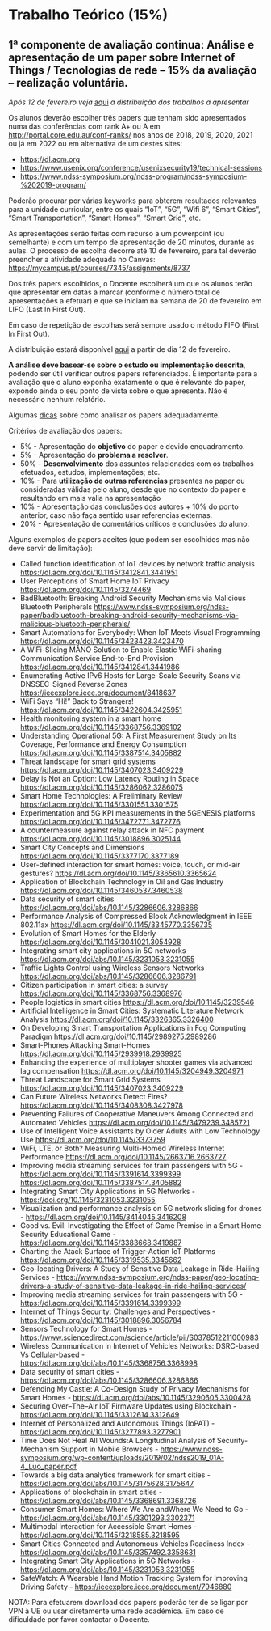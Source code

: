 # Trabalho Teórico (15%)

## 1ª componente de avaliação continua: Análise e apresentação de um paper sobre **Internet of Things / Tecnologias de rede** – 15% da avaliação – realização voluntária.

*Após 12 de fevereiro veja* [aqui](https://docs.google.com/spreadsheets/d/e/2PACX-1vTMy_qe4OHB00CZkNnUHM5vwgfh-NAXmvV0Iw97bwfDhC_wPiRoRPmBdslhEjiprcHu2RkLrXByPwSB/pubhtml?gid=467007833&single=true) *a distribuição dos trabalhos a apresentar*

Os alunos deverão escolher três papers que tenham sido apresentados numa das conferências com rank A+ ou A em http://portal.core.edu.au/conf-ranks/ nos anos de 2018, 2019, 2020, 2021 ou já em 2022 ou em alternativa de um destes sites:
- https://dl.acm.org
- https://www.usenix.org/conference/usenixsecurity19/technical-sessions
- https://www.ndss-symposium.org/ndss-program/ndss-symposium-%202019-program/


Poderão procurar por várias keyworks para obterem resultados relevantes para a unidade curricular, entre os quais “IoT”, “5G”, “Wifi 6”, “Smart Cities”, “Smart Transportation”, “Smart Homes”, “Smart Grid”, etc.

As apresentações serão feitas com recurso a um powerpoint (ou semelhante) e com um tempo de apresentação de 20 minutos, durante as aulas.
O processo de escolha decorre até 10 de fevereiro, para tal deverão preencher a atividade adequada no Canvas: https://mycampus.pt/courses/7345/assignments/8737

Dos três papers escolhidos, o Docente escolherá um que os alunos terão que apresentar em datas a marcar (conforme o número total de apresentações a efetuar) e que se iniciam  na semana de 20 de fevereiro em LIFO (Last In First Out).

Em caso de repetição de escolhas será sempre usado o método FIFO (First In First Out).

A distribuição estará disponível [aqui](https://docs.google.com/spreadsheets/d/e/2PACX-1vTMy_qe4OHB00CZkNnUHM5vwgfh-NAXmvV0Iw97bwfDhC_wPiRoRPmBdslhEjiprcHu2RkLrXByPwSB/pubhtml?gid=467007833&single=true) a partir de dia 12 de fevereiro. 

**A análise deve basear-se sobre o estudo ou implementação descrita**, podendo ser útil verificar outros papers referenciados. É importante para a avaliação que o aluno exponha exatamente o que é relevante do paper, expondo ainda o seu ponto de vista sobre o que apresenta. Não é necessário nenhum relatório.

Algumas [dicas](https://github.com/pmrosa-classes/ComputerNetworks/edit/main/TrabT-dicas.md) sobre como analisar os papers adequadamente.

Critérios de avaliação dos papers:
- 5% - Apresentação do **objetivo** do paper e devido enquadramento.
- 5% - Apresentação do **problema a resolver**.
- 50% - **Desenvolvimento** dos assuntos relacionados com os trabalhos efetuados, estudos, implementações; etc.
- 10% - Para **utilização de outras referencias** presentes no paper ou consideradas válidas pelo aluno, desde que no contexto do paper e resultando em mais valia na apresentação
- 10% - Apresentação das conclusões dos autores + 10% do ponto anterior, caso não faça sentido usar referencias externas.
- 20% - Apresentação de comentários críticos e conclusões do aluno.

Alguns exemplos de papers aceites (que podem ser escolhidos mas não deve servir de limitação):

- Called function identification of IoT devices by network traffic analysis	https://dl.acm.org/doi/10.1145/3412841.3441951
- User Perceptions of Smart Home IoT Privacy	https://dl.acm.org/doi/10.1145/3274469
- BadBluetooth: Breaking Android Security Mechanisms via Malicious Bluetooth Peripherals	https://www.ndss-symposium.org/ndss-paper/badbluetooth-breaking-android-security-mechanisms-via-malicious-bluetooth-peripherals/
- Smart Automations for Everybody: When IoT Meets Visual Programming	https://dl.acm.org/doi/10.1145/3423423.3423470
- A WiFi-Slicing MANO Solution to Enable Elastic WiFi-sharing Communication Service End-to-End Provision	https://dl.acm.org/doi/10.1145/3412841.3441986
- Enumerating Active IPv6 Hosts for Large-Scale Security Scans via DNSSEC-Signed Reverse Zones	https://ieeexplore.ieee.org/document/8418637
- WiFi Says “Hi!” Back to Strangers!	https://dl.acm.org/doi/10.1145/3422604.3425951
- Health monitoring system in a smart home	https://dl.acm.org/doi/10.1145/3368756.3369102
- Understanding Operational 5G: A First Measurement Study on Its Coverage, Performance and Energy Consumption	https://dl.acm.org/doi/10.1145/3387514.3405882
- Threat landscape for smart grid systems	https://dl.acm.org/doi/10.1145/3407023.3409229
- Delay is Not an Option: Low Latency Routing in Space	https://dl.acm.org/doi/10.1145/3286062.3286075
- Smart Home Technologies: A Preliminary Review	https://dl.acm.org/doi/10.1145/3301551.3301575
- Experimentation and 5G KPI measurements in the 5GENESIS platforms	https://dl.acm.org/doi/10.1145/3472771.3472776
- A countermeasure against relay attack in NFC payment	https://dl.acm.org/doi/10.1145/3018896.3025144
- Smart City Concepts and Dimensions	https://dl.acm.org/doi/10.1145/3377170.3377189
- User-defined interaction for smart homes: voice, touch, or mid-air gestures?	https://dl.acm.org/doi/10.1145/3365610.3365624
- Application of Blockchain Technology in Oil and Gas Industry	https://dl.acm.org/doi/10.1145/3460537.3460538
- Data security of smart cities	https://dl.acm.org/doi/abs/10.1145/3286606.3286866
- Performance Analysis of Compressed Block Acknowledgment in IEEE 802.11ax	https://dl.acm.org/doi/10.1145/3345770.3356735
- Evolution of Smart Homes for the Elderly	https://dl.acm.org/doi/10.1145/3041021.3054928
- Integrating smart city applications in 5G networks	https://dl.acm.org/doi/abs/10.1145/3231053.3231055
- Traffic Lights Control using Wireless Sensors Networks	https://dl.acm.org/doi/abs/10.1145/3286606.3286791
- Citizen participation in smart cities: a survey	https://dl.acm.org/doi/10.1145/3368756.3368976
- People logistics in smart cities	https://dl.acm.org/doi/10.1145/3239546
- Artificial Intelligence in Smart Cities: Systematic Literature Network Analysis	https://dl.acm.org/doi/10.1145/3326365.3326400
- On Developing Smart Transportation Applications in Fog Computing Paradigm	https://dl.acm.org/doi/10.1145/2989275.2989286
- Smart-Phones Attacking Smart-Homes	https://dl.acm.org/doi/10.1145/2939918.2939925
- Enhancing the experience of multiplayer shooter games via advanced lag compensation	https://dl.acm.org/doi/10.1145/3204949.3204971
- Threat Landscape for Smart Grid Systems	https://dl.acm.org/doi/10.1145/3407023.3409229
- Can Future Wireless Networks Detect Fires?	https://dl.acm.org/doi/10.1145/3408308.3427978
- Preventing Failures of Cooperative Maneuvers Among Connected and Automated Vehicles	https://dl.acm.org/doi/10.1145/3479239.3485721
- Use of Intelligent Voice Assistants by Older Adults with Low Technology Use	https://dl.acm.org/doi/10.1145/3373759
- WiFi, LTE, or Both? Measuring Multi-Homed Wireless Internet Performance	https://dl.acm.org/doi/10.1145/2663716.2663727
- Improving media streaming services for train passengers with 5G - https://dl.acm.org/doi/10.1145/3391614.3399399
https://dl.acm.org/doi/10.1145/3387514.3405882
- Integrating Smart City Applications in 5G Networks - https://doi.org/10.1145/3231053.3231055
- Visualization and performance analysis on 5G network slicing for drones - https://dl.acm.org/doi/10.1145/3414045.3416208
- Good vs. Evil: Investigating the Effect of Game Premise in a Smart Home Security Educational Game - https://dl.acm.org/doi/10.1145/3383668.3419887
- Charting the Atack Surface of Trigger-Action IoT Platforms - https://dl.acm.org/doi/10.1145/3319535.3345662
- Geo-locating Drivers: A Study of Sensitive Data Leakage in Ride-Hailing Services - https://www.ndss-symposium.org/ndss-paper/geo-locating-drivers-a-study-of-sensitive-data-leakage-in-ride-hailing-services/
- Improving media streaming services for train passengers with 5G - https://dl.acm.org/doi/10.1145/3391614.3399399
- Internet of Things Security: Challenges and Perspectives - https://dl.acm.org/doi/10.1145/3018896.3056784
- Sensors Technology for Smart Homes - https://www.sciencedirect.com/science/article/pii/S0378512211000983
-	Wireless Communication in Internet of Vehicles Networks: DSRC-based Vs Cellular-based - https://dl.acm.org/doi/abs/10.1145/3368756.3368998
-	Data security of smart cities - https://dl.acm.org/doi/abs/10.1145/3286606.3286866
-	Defending My Castle: A Co-Design Study of Privacy Mechanisms for Smart Homes - https://dl.acm.org/doi/abs/10.1145/3290605.3300428
-	Securing Over–The–Air IoT Firmware Updates using Blockchain - https://dl.acm.org/doi/10.1145/3312614.3312649
-	Internet of Personalized and Autonomous Things (IoPAT) - https://dl.acm.org/doi/10.1145/3277893.3277901
-	Time Does Not Heal All Wounds:A Longitudinal Analysis of Security-Mechanism Support in Mobile Browsers - https://www.ndss-symposium.org/wp-content/uploads/2019/02/ndss2019_01A-4_Luo_paper.pdf
-	Towards a big data analytics framework for smart cities - https://dl.acm.org/doi/abs/10.1145/3175628.3175647
-	Applications of blockchain in smart cities - https://dl.acm.org/doi/abs/10.1145/3368691.3368726
-	Consumer Smart Homes: Where We Are andWhere We Need to Go - https://dl.acm.org/doi/abs/10.1145/3301293.3302371
-	Multimodal Interaction for Accessible Smart Homes - https://dl.acm.org/doi/10.1145/3218585.3218595
-	Smart Cities Connected and Autonomous Vehicles Readiness Index - https://dl.acm.org/doi/abs/10.1145/3357492.3358631
-	Integrating Smart City Applications in 5G Networks - https://dl.acm.org/doi/abs/10.1145/3231053.3231055
-	SafeWatch: A Wearable Hand Motion Tracking System for Improving Driving Safety - https://ieeexplore.ieee.org/document/7946880

NOTA: Para efetuarem download dos papers poderão ter de se ligar por VPN à UE ou usar diretamente uma rede académica. Em caso de dificuldade por favor contactar o Docente.

